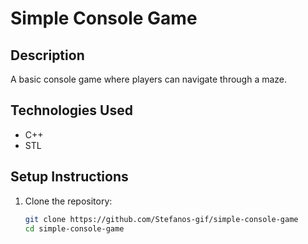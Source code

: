 # Simple Console Game

## Description
A basic console game where players can navigate through a maze.

## Technologies Used
- C++
- STL

## Setup Instructions
1. Clone the repository:
   ```bash
   git clone https://github.com/Stefanos-gif/simple-console-game
   cd simple-console-game
